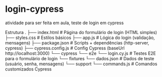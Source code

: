# login-cypress
atividade para ser feita em aula, teste de login em cypress 

Estrutura
.
├── index.html           # Página do formulário de login (HTML simples)
├── styles.css           # Estilos básicos
├── app.js               # Lógica do login (validação, mensagens)
├── package.json         # Scripts + dependências (http-server, cypress)
├── cypress.config.js    # Config Cypress (baseUrl http://localhost:3000)
└── cypress
    └── e2e
        └── login.cy.js  # Testes E2E para o formulário de login
    └── fixtures
        └── dados.json   # Dados de teste (usuário, senha, mensagens)
    └── support
        └── commands.js  # Comandos customizados Cypress